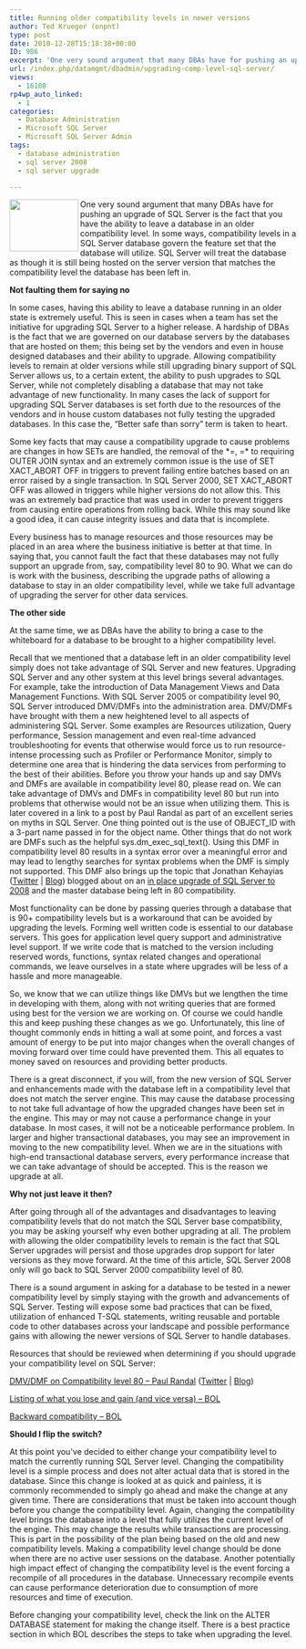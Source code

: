 ```yaml
---
title: Running older compatibility levels in newer versions
author: Ted Krueger (onpnt)
type: post
date: 2010-12-28T15:18:38+00:00
ID: 986
excerpt: 'One very sound argument that many DBAs have for pushing an upgrade of SQL Server is the fact that you have the ability to leave a database in an older compatibility level.  In some ways, compatibility levels in a SQL Server database govern the feature set that the database will utilize.  SQL Server will treat the database as though it is still being hosted on the server version that matches the compatibility level the database has been left in.'
url: /index.php/datamgmt/dbadmin/upgrading-comp-level-sql-server/
views:
  - 16108
rp4wp_auto_linked:
  - 1
categories:
  - Database Administration
  - Microsoft SQL Server
  - Microsoft SQL Server Admin
tags:
  - database administration
  - sql server 2008
  - sql server upgrade

---
```

<div class="image_block">
  <img src="/wp-content/uploads/blogs/DataMgmt/comp_level.gif" alt="" title="" width="121" height="91" align="left" />
</div>

One very sound argument that many DBAs have for pushing an upgrade of SQL Server is the fact that you have the ability to leave a database in an older compatibility level. In some ways, compatibility levels in a SQL Server database govern the feature set that the database will utilize. SQL Server will treat the database as though it is still being hosted on the server version that matches the compatibility level the database has been left in. 

**Not faulting them for saying no**

In some cases, having this ability to leave a database running in an older state is extremely useful. This is seen in cases when a team has set the initiative for upgrading SQL Server to a higher release. A hardship of DBAs is the fact that we are governed on our database servers by the databases that are hosted on them; this being set by the vendors and even in house designed databases and their ability to upgrade. Allowing compatibility levels to remain at older versions while still upgrading binary support of SQL Server allows us, to a certain extent, the ability to push upgrades to SQL Server, while not completely disabling a database that may not take advantage of new functionality. In many cases the lack of support for upgrading SQL Server databases is set forth due to the resources of the vendors and in house custom databases not fully testing the upgraded databases. In this case the, “Better safe than sorry” term is taken to heart.

Some key facts that may cause a compatibility upgrade to cause problems are changes in how SETs are handled, the removal of the \*=, =\* to requiring OUTER JOIN syntax and an extremely common issue is the use of SET XACT\_ABORT OFF in triggers to prevent failing entire batches based on an error raised by a single transaction. In SQL Server 2000, SET XACT\_ABORT OFF was allowed in triggers while higher versions do not allow this. This was an extremely bad practice that was used in order to prevent triggers from causing entire operations from rolling back. While this may sound like a good idea, it can cause integrity issues and data that is incomplete.

Every business has to manage resources and those resources may be placed in an area where the business initiative is better at that time. In saying that, you cannot fault the fact that these databases may not fully support an upgrade from, say, compatibility level 80 to 90. What we can do is work with the business, describing the upgrade paths of allowing a database to stay in an older compatibility level, while we take full advantage of upgrading the server for other data services. 

**The other side**

At the same time, we as DBAs have the ability to bring a case to the whiteboard for a database to be brought to a higher compatibility level.

Recall that we mentioned that a database left in an older compatibility level simply does not take advantage of SQL Server and new features. Upgrading SQL Server and any other system at this level brings several advantages. For example, take the introduction of Data Management Views and Data Management Functions. With SQL Server 2005 or compatibility level 90, SQL Server introduced DMV/DMFs into the administration area. DMV/DMFs have brought with them a new heightened level to all aspects of administering SQL Server. Some examples are Resources utilization, Query performance, Session management and even real-time advanced troubleshooting for events that otherwise would force us to run resource-intense processing such as Profiler or Performance Monitor, simply to determine one area that is hindering the data services from performing to the best of their abilities. Before you throw your hands up and say DMVs and DMFs are available in compatibility level 80, please read on. We can take advantage of DMVs and DMFs in compatibility level 80 but run into problems that otherwise would not be an issue when utilizing them. This is later covered in a link to a post by Paul Randal as part of an excellent series on myths in SQL Server. One thing pointed out is the use of OBJECT\_ID with a 3-part name passed in for the object name. Other things that do not work are DMFs such as the helpful sys.dm\_exec\_sql\_text(). Using this DMF in compatibility level 80 results in a syntax error over a meaningful error and may lead to lengthy searches for syntax problems when the DMF is simply not supported. This DMF also brings up the topic that Jonathan Kehayias ([Twitter][1] | [Blog][2]) blogged about on an [in place upgrade of SQL Server to 2008][3] and the master database being left in 80 compatibility. 

Most functionality can be done by passing queries through a database that is 90+ compatibility levels but is a workaround that can be avoided by upgrading the levels. Forming well written code is essential to our database servers. This goes for application level query support and administrative level support. If we write code that is matched to the version including reserved words, functions, syntax related changes and operational commands, we leave ourselves in a state where upgrades will be less of a hassle and more manageable.

So, we know that we can utilize things like DMVs but we lengthen the time in developing with them, along with not writing queries that are formed using best for the version we are working on. Of course we could handle this and keep pushing these changes as we go. Unfortunately, this line of thought commonly ends in hitting a wall at some point, and forces a vast amount of energy to be put into major changes when the overall changes of moving forward over time could have prevented them. This all equates to money saved on resources and providing better products.

There is a great disconnect, if you will, from the new version of SQL Server and enhancements made with the database left in a compatibility level that does not match the server engine. This may cause the database processing to not take full advantage of how the upgraded changes have been set in the engine. This may or may not cause a performance change in your database. In most cases, it will not be a noticeable performance problem. In larger and higher transactional databases, you may see an improvement in moving to the new compatibility level. When we are in the situations with high-end transactional database servers, every performance increase that we can take advantage of should be accepted. This is the reason we upgrade at all.

**Why not just leave it then?**

After going through all of the advantages and disadvantages to leaving compatibility levels that do not match the SQL Server base compatibility, you may be asking yourself why even bother upgrading at all. The problem with allowing the older compatibility levels to remain is the fact that SQL Server upgrades will persist and those upgrades drop support for later versions as they move forward. At the time of this article, SQL Server 2008 only will go back to SQL Server 2000 compatibility level of 80.

There is a sound argument in asking for a database to be tested in a newer compatibility level by simply staying with the growth and advancements of SQL Server. Testing will expose some bad practices that can be fixed, utilization of enhanced T-SQL statements, writing reusable and portable code to other databases across your landscape and possible performance gains with allowing the newer versions of SQL Server to handle databases.

Resources that should be reviewed when determining if you should upgrade your compatibility level on SQL Server:
  
[DMV/DMF on Compatibility level 80 – Paul Randal][4] ([Twitter][5] | [Blog][6])
  
[Listing of what you lose and gain (and vice versa) – BOL][7]
  
[Backward compatibility – BOL][8]
  
**Should I flip the switch?**

At this point you've decided to either change your compatibility level to match the currently running SQL Server level. Changing the compatibility level is a simple process and does not alter actual data that is stored in the database. Since this change is looked at as quick and painless, it is commonly recommended to simply go ahead and make the change at any given time. There are considerations that must be taken into account though before you change the compatibility level. Again, changing the compatibility level brings the database into a level that fully utilizes the current level of the engine. This may change the results while transactions are processing. This is part in the possibility of the plan being based on the old and new compatibility levels. Making a compatibility level change should be done when there are no active user sessions on the database. Another potentially high impact effect of changing the compatibility level is the event forcing a recompile of all procedures in the database. Unnecessary recompile events can cause performance deterioration due to consumption of more resources and time of execution.

Before changing your compatibility level, check the link on the ALTER DATABASE statement for making the change itself. There is a best practice section in which BOL describes the steps to take when upgrading the level.

 [1]: http://twitter.com/sqlsarg
 [2]: http://sqlblog.com/blogs/jonathan_kehayias/default.aspx
 [3]: http://sqlblog.com/blogs/jonathan_kehayias/archive/2010/05/04/master-database-compatibility-level-after-an-in-place-upgrade.aspx
 [4]: http://www.sqlskills.com/BLOGS/PAUL/post/A-DBA-myth-a-day-(1330)-you-cannot-run-DMVs-when-in-the-80-compat-mode-(T-SQL-Tuesday-005).aspx
 [5]: http://twitter.com/paulrandal
 [6]: http://www.sqlskills.com/blogs/paul/
 [7]: http://msdn.microsoft.com/en-us/library/ms178653.aspx
 [8]: http://technet.microsoft.com/en-us/library/cc707787.aspx